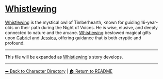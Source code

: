 # [Whistlewing](characters/npcs/whistlewing.md)

[Whistlewing](characters/npcs/whistlewing.md) is the mystical owl of Timberhearth, known for guiding 16-year-olds on their path during the Night of Voices. He is wise, elusive, and deeply connected to nature and the arcane. [Whistlewing](characters/npcs/whistlewing.md) bestowed magical gifts upon [Gabriel](gabriel.md) and [Jessica](jessica.md), offering guidance that is both cryptic and profound.

---
This file will be expanded as [Whistlewing](characters/npcs/whistlewing.md)'s story develops.

---

[⬅ Back to Character Directory](../characters/character-directory.md) | [🏠 Return to README](../README.md)
